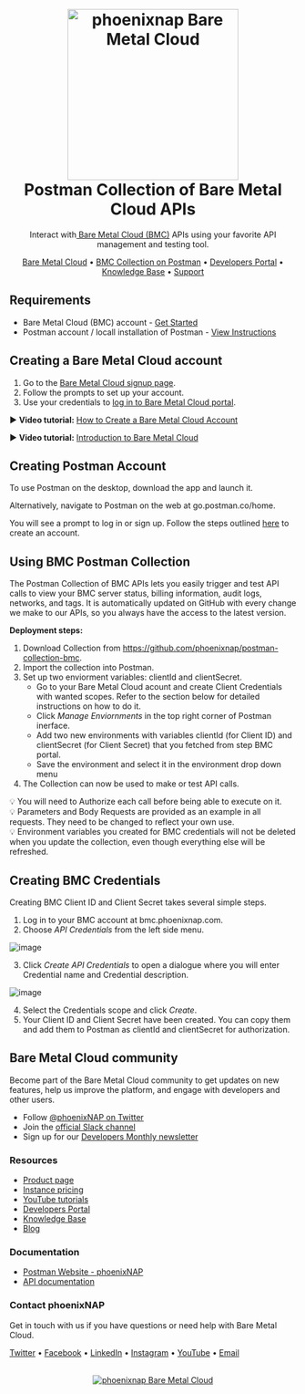 
<h1 align="center">
  <br>
  <a href="https://phoenixnap.com/bare-metal-cloud"><img src="https://user-images.githubusercontent.com/78744488/109779287-16da8600-7c06-11eb-81a1-97bf44983d33.png" alt="phoenixnap Bare Metal Cloud" width="300"></a>
  <br>
  Postman Collection of Bare Metal Cloud APIs
  <br>
</h1>

<p align="center">
Interact with<a href="https://phoenixnap.com/bare-metal-cloud"> Bare Metal Cloud (BMC)</a> APIs using your favorite API management and testing tool. 
</p>

<p align="center">
  <a href="https://phoenixnap.com/bare-metal-cloud">Bare Metal Cloud</a> •
  <a href="https://www.postman.com/phoenixnap">BMC Collection on Postman</a> •
  <a href="https://developers.phoenixnap.com/">Developers Portal</a> •
  <a href="http://phoenixnap.com/kb">Knowledge Base</a> •
  <a href="https://developers.phoenixnap.com/support">Support</a>
</p>

## Requirements

- Bare Metal Cloud (BMC) account - [Get Started](https://learning.postman.com/docs/getting-started/installation-and-updates/)
- Postman account / locall installation of Postman - [View Instructions](https://learning.postman.com/docs/getting-started/installation-and-updates/)

## Creating a Bare Metal Cloud account

1. Go to the [Bare Metal Cloud signup page](https://support.phoenixnap.com/wap-jpost3/bmcSignup).
2. Follow the prompts to set up your account.
3. Use your credentials to [log in to Bare Metal Cloud portal](https://bmc.phoenixnap.com).

:arrow_forward: **Video tutorial:** [How to Create a Bare Metal Cloud Account](https://www.youtube.com/watch?v=RLRQOisEB-k)
<br>

:arrow_forward: **Video tutorial:** [Introduction to Bare Metal Cloud](https://www.youtube.com/watch?v=8TLsqgLDMN4)

## Creating Postman Account

To use Postman on the desktop, download the app and launch it.

Alternatively, navigate to Postman on the web at go.postman.co/home.

You will see a prompt to log in or sign up. Follow the steps outlined [here](https://learning.postman.com/docs/getting-started/installation-and-updates/) to create an account. 

## Using BMC Postman Collection

The Postman Collection of BMC APIs lets you easily trigger and test API calls to view your BMC server status, billing information, audit logs, networks, and tags. It is automatically updated on GitHub with every change we make to our APIs, so you always have the access to the latest version. 

**Deployment steps:**

  1. Download Collection from https://github.com/phoenixnap/postman-collection-bmc.
  2. Import the collection into Postman. 
  3. Set up two enviorment variables: clientId and clientSecret. <br>
      - Go to your Bare Metal Cloud acount and create Client Credentials with wanted scopes. Refer to the section below for detailed instructions on how to do it. <br>
      - Click *Manage Enviornments* in the top right corner of Postman inerface. <br>
      - Add two new environments with variables clientId (for Client ID) and clientSecret (for Client Secret) that you fetched from step BMC portal. <br>
      - Save the environment and select it in the environment drop down menu<br>
  4. The Collection can now be used to make or test API calls. 

:bulb: You will need to Authorize each call before being able to execute on it. <br>
:bulb: Parameters and Body Requests are provided as an example in all requests. They need to be changed to reflect your own use. <br>
:bulb: Environment variables you created for BMC credentials will not be deleted when you update the collection, even though everything else will be refreshed.   <br>

## Creating BMC Credentials 

Creating BMC Client ID and Client Secret takes several simple steps. 

  1. Log in to your BMC account at bmc.phoenixnap.com.
  2. Choose *API Credentials* from the left side menu.
  
  ![image](https://user-images.githubusercontent.com/81640346/140774465-99a4e248-0ca2-4927-80f2-2a2700256574.png)

  3. Click *Create API Credentials* to open a dialogue where you will enter Credential name and Credential description. 

![image](https://user-images.githubusercontent.com/81640346/140776688-57325239-10ba-4ae6-a9e8-5bdedbf67b2d.png)

  4. Select the Credentials scope and click *Create*. 
  5. Your Client ID and Client Secret have been created. You can copy them and add them to Postman as clientId and clientSecret for authorization. 

## Bare Metal Cloud community

Become part of the Bare Metal Cloud community to get updates on new features, help us improve the platform, and engage with developers and other users.

- Follow [@phoenixNAP on Twitter](https://twitter.com/phoenixnap)
- Join the [official Slack channel](https://phoenixnap.slack.com)
- Sign up for our [Developers Monthly newsletter](https://phoenixnap.com/developers-monthly-newsletter)

### Resources

- [Product page](https://phoenixnap.com/bare-metal-cloud)
- [Instance pricing](https://phoenixnap.com/bare-metal-cloud/instances)
- [YouTube tutorials](https://www.youtube.com/watch?v=8TLsqgLDMN4&list=PLWcrQnFWd54WwkHM0oPpR1BrAhxlsy1Rc&ab_channel=PhoenixNAPGlobalITServices)
- [Developers Portal](https://developers.phoenixnap.com)
- [Knowledge Base](https://phoenixnap.com/kb)
- [Blog](https:/phoenixnap.com/blog)

### Documentation

- [Postman Website - phoenixNAP](https://www.postman.com/phoenixnap)
- [API documentation](https://developers.phoenixnap.com/docs/bmc/1/overview)

### Contact phoenixNAP

Get in touch with us if you have questions or need help with Bare Metal Cloud.

<p align="left">
  <a href="https://twitter.com/phoenixNAP">Twitter</a> •
  <a href="https://www.facebook.com/phoenixnap">Facebook</a> •
  <a href="https://www.linkedin.com/company/phoenix-nap">LinkedIn</a> •
  <a href="https://www.instagram.com/phoenixnap">Instagram</a> •
  <a href="https://www.youtube.com/user/PhoenixNAPdatacenter">YouTube</a> •
  <a href="https://developers.phoenixnap.com/support">Email</a> 
</p>

<p align="center">
  <br>
  <a href="https://phoenixnap.com/bare-metal-cloud"><img src="https://user-images.githubusercontent.com/81640346/115243282-0c773b80-a123-11eb-9de7-59e3934a5712.jpg" alt="phoenixnap Bare Metal Cloud"></a>
</p>
